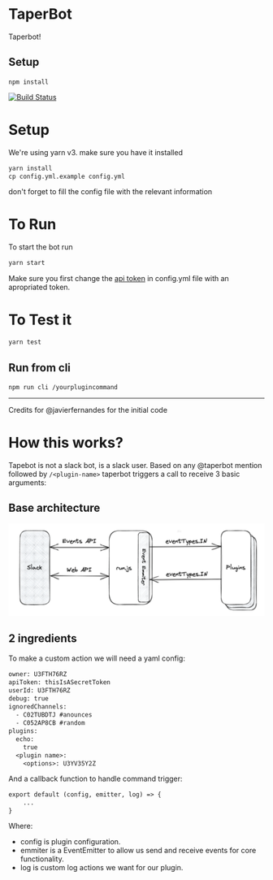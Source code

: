 # TaperBot

Taperbot!

## Setup

```
npm install
```

[![Build Status](https://travis-ci.org/Javier-Rotelli/taperbot.svg?branch=master)](https://travis-ci.org/Javier-Rotelli/taperbot)

# Setup

We're using yarn v3. make sure you have it installed

```
yarn install
cp config.yml.example config.yml
```

don't forget to fill the config file with the relevant information

# To Run

To start the bot run

```javascript
yarn start
```

Make sure you first change the [api token](https://api.slack.com/custom-integrations/legacy-tokens) in config.yml file with an apropriated token.

# To Test it

```javascript
yarn test
```

## Run from cli

```
npm run cli /yourplugincommand
```

---

Credits for @javierfernandes for the initial code

# How this works?

Tapebot is not a slack bot, is a slack user. Based on any @taperbot mention followed by `/<plugin-name>` taperbot triggers a call to receive 3 basic arguments:

## Base architecture

![](https://raw.githubusercontent.com/Javier-Rotelli/taperbot/master/Screen%20Shot%202022-05-04%20at%2023.39.18.png)



## 2 ingredients

To make a custom action we will need a yaml config:

```
owner: U3FTH76RZ
apiToken: thisIsASecretToken
userId: U3FTH76RZ
debug: true
ignoredChannels:
  - C02TUBDTJ #anounces
  - C052AP8CB #random
plugins:
  echo:
    true
  <plugin name>:
    <options>: U3YV35Y2Z

```

And a callback function to handle command trigger:

```
export default (config, emitter, log) => {
    ...
}
```

Where:

- config is plugin configuration.
- emmiter is a EventEmitter to allow us send and receive events for core functionality.
- log is custom log actions we want for our plugin.
